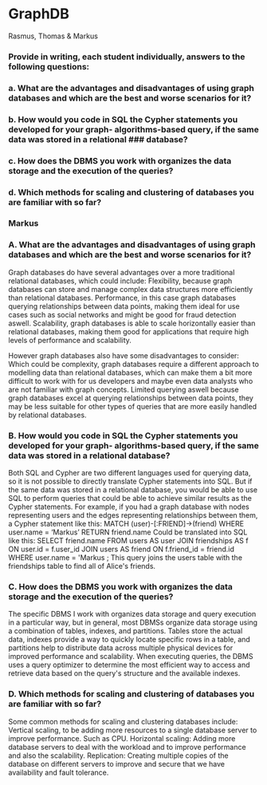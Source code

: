 # GraphDB 
Rasmus, Thomas & Markus



### Provide in writing, each student individually, answers to the following questions:
### a. What are the advantages and disadvantages of using graph databases and which are the best and worse scenarios for it?
### b. How would you code in SQL the Cypher statements you developed for your graph- algorithms-based query, if the same data was stored in a relational ### database?
### c. How does the DBMS you work with organizes the data storage and the execution of the queries?
### d. Which methods for scaling and clustering of databases you are familiar with so far?

### Markus
### A. What are the advantages and disadvantages of using graph databases and which are the best and worse scenarios for it?
Graph databases do have several advantages over a more traditional relational databases, which could include:
Flexibility, because graph databases can store and manage complex data structures more efficiently than relational databases.
Performance, in this case graph databases querying relationships between data points, making them ideal for use cases such as social networks and might be good for fraud detection aswell.
Scalability, graph databases is able to scale horizontally easier than relational databases, making them good for applications that require high levels of performance and scalability.

However graph databases also have some disadvantages to consider:
Which could be complexity, graph databases require a different approach to modelling data than relational databases, which can make them a bit more difficult to work with for us developers and maybe even data analysts who are not familiar with graph concepts.
Limited querying aswell because graph databases excel at querying relationships between data points, they may be less suitable for other types of queries 
that are more easily handled by relational databases.

### B.	How would you code in SQL the Cypher statements you developed for your graph- algorithms-based query, if the same data was stored in a relational database? 
Both SQL and Cypher are two different languages used for querying data, so it is not possible to directly translate Cypher statements into SQL. But  if the same data was stored in a relational database, you would be able to use SQL to perform queries that could be able to achieve similar results as the Cypher statements. For example, if you had a graph database with nodes representing users and the edges representing relationships between them, a Cypher statement like this:
MATCH (user)-[:FRIEND]->(friend) WHERE user.name = ‘Markus’ RETURN friend.name
Could be translated into SQL like this:
SELECT friend.name FROM users AS user JOIN friendships AS f ON user.id = f.user_id JOIN users AS friend ON f.friend_id = friend.id WHERE user.name = 'Markus ;
This query joins the users table with the friendships table to find all of Alice's friends.

### C. How does the DBMS you work with organizes the data storage and the execution of the queries?
The specific DBMS I work with organizes data storage and query execution in a particular way, but in general, most DBMSs organize data storage using a combination of tables, indexes, and partitions. Tables store the actual data, indexes provide a way to quickly locate specific rows in a table, and partitions help to distribute data across multiple physical devices for improved performance and scalability. When executing queries, the DBMS uses a query optimizer to determine the most efficient way to access and retrieve data based on the query's structure and the available indexes.

### D.	Which methods for scaling and clustering of databases you are familiar with so far?
Some common methods for scaling and clustering databases include:
Vertical scaling, to be  adding more resources  to a single database server to improve performance. Such as CPU.
Horizontal scaling: Adding more database servers to deal with the workload and to improve performance and also the scalability.
Replication: Creating multiple copies of the database on different servers to improve and secure that we have availability and fault tolerance.
